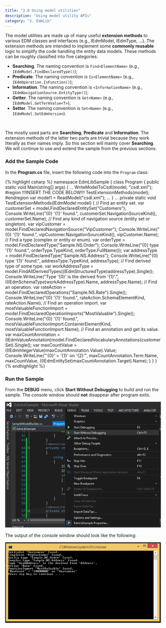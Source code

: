 ```yaml
---
title: "2.8 Using model utilities"
description: "Using model utility APIs"
category: "2. EdmLib"
---
```


The model utilities are made up of many useful **extension methods** to various EDM classes and interfaces (e.g., IEdmModel, IEdmType, ...). The extension methods are intended to implement some **commonly reusable** logic to simplify the code handling the entity data models. These methods can be roughly classified into five categories:

 - **Searching**. The naming convention is `Find<ElementName>` (e.g., `IEdmModel.FindDeclaredType()`);
 - **Predicate**. The naming convention is `Is<ElementName>` (e.g., `IEdmOperation.IsFunction()`);
 - **Information**. The naming convention is `<InformationName>` (e.g., `IEdmNavigationSource.EntityType()`);
 - **Getter**. The naming convention is `Get<Name>` (e.g., `IEdmModel.GetTermValue<T>`);
 - **Setter**. The naming convention is `Set<Name>` (e.g., `IEdmModel.SetEdmVersion`).
 <br />

The mostly used parts are **Searching**, **Predicate** and **Information**. The extension methods of the latter two parts are trivial because they work literally as their names imply. So this section will mainly cover **Searching**. We will continue to use and extend the sample from the previous sections.

### Add the Sample Code
In the **Program.cs** file, insert the following code into the `Program` class:

{% highlight csharp %}
namespace EdmLibSample
{
    class Program
    {
        public static void Main(string[] args)
        {
            ...
            WriteModelToCsdl(model, "csdl.xml");
#region     !!!INSERT THE CODE BELOW!!!
            TestExtensionMethods(model);
#endregion
            var model1 = ReadModel("csdl.xml");
            ...
        }
        ...
        private static void TestExtensionMethods(IEdmModel model)
        {
            // Find an entity set.
            var customerSet = model.FindDeclaredEntitySet("Customers");
            Console.WriteLine("{0} '{1}' found.", customerSet.NavigationSourceKind(), customerSet.Name);
            // Find any kind of navigation source (entity set or singleton).
            var vipCustomer = model.FindDeclaredNavigationSource("VipCustomer");
            Console.WriteLine("{0} '{1}' found.", vipCustomer.NavigationSourceKind(), vipCustomer.Name);
            // Find a type (complex or entity or enum).
            var orderType = model.FindDeclaredType("Sample.NS.Order");
            Console.WriteLine("{0} type '{1}' found.", orderType.TypeKind, orderType.FullName());
            var addressType = model.FindDeclaredType("Sample.NS.Address");
            Console.WriteLine("{0} type '{1}' found.", addressType.TypeKind, addressType);
            // Find derived type of some type.
            var workAddressType = model.FindAllDerivedTypes((IEdmStructuredType)addressType).Single();
            Console.WriteLine("Type '{0}' is the derived from '{1}'.", ((IEdmSchemaType)workAddressType).Name, addressType.Name);
            // Find an operation.
            var rateAction = model.FindDeclaredOperations("Sample.NS.Rate").Single();
            Console.WriteLine("{0} '{1}' found.", rateAction.SchemaElementKind, rateAction.Name);
            // Find an operation import.
            var mostValuableFunctionImport = model.FindDeclaredOperationImports("MostValuable").Single();
            Console.WriteLine("{0} '{1}' found.", mostValuableFunctionImport.ContainerElementKind, mostValuableFunctionImport.Name);
            // Find an annotation and get its value.
            var maxCountAnnotation = (IEdmValueAnnotation)model.FindDeclaredVocabularyAnnotations(customerSet).Single();
            var maxCountValue = ((IEdmIntegerValue)maxCountAnnotation.Value).Value;
            Console.WriteLine("'{0}' = '{1}' on '{2}'", maxCountAnnotation.Term.Name, maxCountValue, ((IEdmEntitySet)maxCountAnnotation.Target).Name);
        }
    }
}
{% endhighlight %}

### Run the Sample
From the **DEBUG** menu, click **Start Without Debugging** to build and run the sample. The console window should **not** disappear after program exits.

![image](../../assets/2015-04-20-debug.png)

The output of the console window should look like the following:

![image](../../assets/2015-04-20-output.png)
